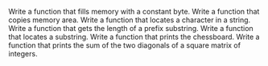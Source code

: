 Write a function that fills memory with a constant byte.
Write a function that copies memory area.
Write a function that locates a character in a string.
Write a function that gets the length of a prefix substring.
Write a function that locates a substring.
Write a function that prints the chessboard.
Write a function that prints the sum of the two diagonals of a square matrix of integers.
